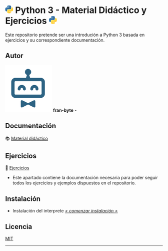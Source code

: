 # <img src="mdArchives/py.png"/> Python 3 - Material Didáctico y Ejercicios <img src="mdArchives/py.png"/>


Este repositorio pretende ser una introdución a Python 3 basada en ejercicios y su correspondiente documentación.
## Autor ️
<img src="mdArchives/logo.png"/> **fran-byte** -

## Documentación
:books: [Material didáctico](/documentation/indicedocu.md)

## Ejercicios
:pencil: [Ejercicios](/tests/indicetests.md)


+ Este apartado contiene la documentación necesaria para poder seguir todos los ejercicios y ejemplos dispuestos en el repositorio.

## Instalación
+ Instalación del interprete _[< comenzar instalación >](https://www.python.org/downloads/)_
## Licencia
[MIT](https://choosealicense.com/licenses/mit/)

---
